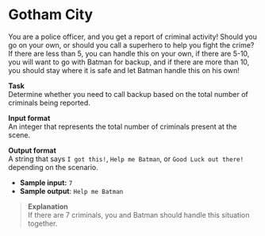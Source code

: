 # Gotham City

You are a police officer, and you get a report of criminal activity! Should you go on your own, or should you call a superhero to help you fight the crime? If there are less than 5, you can handle this on your own, if there are 5-10, you will want to go with Batman for backup, and if there are more than 10, you should stay where it is safe and let Batman handle this on his own! 
 
**Task**  
Determine whether you need to call backup based on the total number of criminals being reported. 
 
**Input format**  
An integer that represents the total number of criminals present at the scene. 
 
**Output format**  
A string that says `I got this!`, `Help me Batman`, or `Good Luck out there!` depending on the scenario. 
 
- **Sample input:** `7`
- **Sample output**: `Help me Batman`

>**Explanation**  
If there are 7 criminals, you and Batman should handle this situation together.